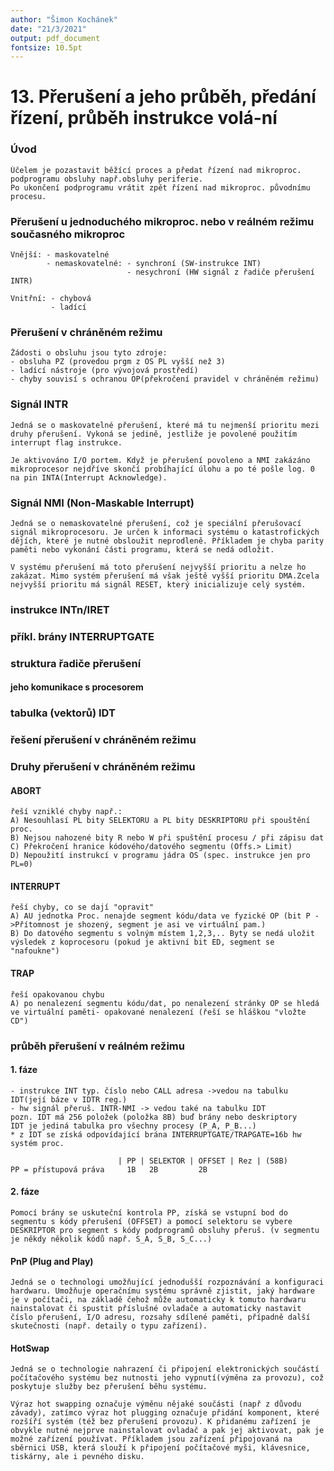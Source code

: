```yaml
---
author: "Šimon Kochánek"
date: "21/3/2021"
output: pdf_document
fontsize: 10.5pt
---
```


<style type="text/css">
  body{
    font-size: 10.5pt;
  }
</style>


# 13. Přerušení a jeho průběh, předání řízení, průběh instrukce volá-ní

### Úvod

    Účelem je pozastavit běžící proces a předat řízení nad mikroproc. podprogramu obsluhy např.obsluhy periferie.
    Po ukončení podprogramu vrátit zpět řízení nad mikroproc. původnímu procesu.

### Přerušení u jednoduchého mikroproc. nebo v reálném režimu současného mikroproc

    Vnější: - maskovatelné
            - nemaskovatelné: - synchroní (SW-instrukce INT)
                              - nesychroní (HW signál z řadiče přerušení INTR)

    Vnitřní: - chybová
             - ladící

### Přerušení v chráněném režimu

    Žádosti o obsluhu jsou tyto zdroje:
    - obsluha PZ (provedou prgm z OS PL vyšší než 3)
    - ladící nástroje (pro vývojová prostředí)
    - chyby souvisí s ochranou OP(překročení pravidel v chráněném režimu)

### Signál INTR

    Jedná se o maskovatelné přerušení, které má tu nejmenší prioritu mezi druhy přerušení. Vykoná se jedině, jestliže je povolené použitím interrupt flag instrukce.

    Je aktivováno I/O portem. Když je přerušení povoleno a NMI zakázáno mikroprocesor nejdříve skončí probíhající úlohu a po té pošle log. 0 na pin INTA(Interrupt Acknowledge).

### Signál NMI (Non-Maskable Interrupt)

    Jedná se o nemaskovatelné přerušení, což je speciální přerušovací signál mikroprocesoru. Je určen k informaci systému o katastrofických dějích, které je nutné obsloužit neprodleně. Příkladem je chyba parity paměti nebo vykonání části programu, která se nedá odložit.

    V systému přerušení má toto přerušení nejvyšší prioritu a nelze ho zakázat. Mimo systém přerušení má však ještě vyšší prioritu DMA.Zcela nejvyšší prioritu má signál RESET, který inicializuje celý systém.

### instrukce INTn/IRET

### příkl. brány INTERRUPTGATE

### struktura řadiče přerušení

#### jeho komunikace s procesorem

### tabulka (vektorů) IDT

### řešení přerušení v chráněném režimu

### Druhy přerušení v chráněném režimu

#### ABORT

    řeší vzniklé chyby např.:
    A) Nesouhlasí PL bity SELEKTORU a PL bity DESKRIPTORU při spouštění proc.
    B) Nejsou nahozené bity R nebo W při spuštění procesu / při zápisu dat
    C) Překročení hranice kódového/datového segmentu (Offs.> Limit)
    D) Nepoužití instrukcí v programu jádra OS (spec. instrukce jen pro PL=0)

#### INTERRUPT

    řeší chyby, co se dají "opravit"
    A) AU jednotka Proc. nenajde segment kódu/data ve fyzické OP (bit P ->Přítomnost je shozený, segment je asi ve virtuální pam.)
    B) Do datového segmentu s volným místem 1,2,3,.. Byty se nedá uložit výsledek z koprocesoru (pokud je aktivní bit ED, segment se "nafoukne")

#### TRAP

    řeší opakovanou chybu 
    A) po nenalezení segmentu kódu/dat, po nenalezení stránky OP se hledá ve virtuální paměti- opakované nenalezení (řeší se hláškou "vložte CD")

### průběh přerušení v reálném režimu

#### 1. fáze

    - instrukce INT typ. číslo nebo CALL adresa ->vedou na tabulku IDT(její báze v IDTR reg.)
    - hw signál přeruš. INTR-NMI -> vedou také na tabulku IDT
    pozn. IDT má 256 položek (položka 8B) buď brány nebo deskriptory
    IDT je jediná tabulka pro všechny procesy (P_A, P_B...)
    * z IDT se získá odpovídající brána INTERRUPTGATE/TRAPGATE=16b hw systém proc.

                            | PP | SELEKTOR | OFFSET | Rez | (58B)
    PP = přístupová práva     1B   2B         2B

#### 2. fáze

    Pomocí brány se uskuteční kontrola PP, získá se vstupní bod do segmentu s kódy přerušení (OFFSET) a pomocí selektoru se vybere DESKRIPTOR pro segment s kódy podprogramů obsluhy přeruš. (v segmentu je někdy několik kódů např. S_A, S_B, S_C...)

#### PnP (Plug and Play)

    Jedná se o technologi umožňující jednodušší rozpoznávání a konfiguraci hardwaru. Umožňuje operačnímu systému správně zjistit, jaký hardware je v počítači, na základě čehož může automaticky k tomuto hardwaru nainstalovat či spustit příslušné ovladače a automaticky nastavit číslo přerušení, I/O adresu, rozsahy sdílené paměti, případně další skutečnosti (např. detaily o typu zařízení).

#### HotSwap

    Jedná se o technologie nahrazení či připojení elektronických součástí počítačového systému bez nutnosti jeho vypnutí(výměna za provozu), což poskytuje služby bez přerušení běhu systému. 
    
    Výraz hot swapping označuje výměnu nějaké součásti (např z důvodu závady), zatímco výraz hot plugging označuje přidání komponent, které rozšíří systém (též bez přerušení provozu). K přidanému zařízení je obvykle nutné nejprve nainstalovat ovladač a pak jej aktivovat, pak je možné zařízení používat. Příkladem jsou zařízení připojovaná na sběrnici USB, která slouží k připojení počítačové myši, klávesnice, tiskárny, ale i pevného disku.
